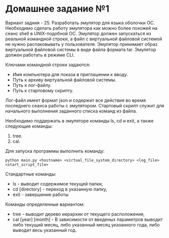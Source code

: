 # Домашнее задание №1
Вариант задния - 25.
Разработать эмулятор для языка оболочки ОС. Необходимо сделать работу
эмулятора как можно более похожей на сеанс shell в UNIX-подобной ОС.
Эмулятор должен запускаться из реальной командной строки, а файл с
виртуальной файловой системой не нужно распаковывать у пользователя.
Эмулятор принимает образ виртуальной файловой системы в виде файла формата
tar. Эмулятор должен работать в режиме CLI.


Ключами командной строки задаются:
*  Имя компьютера для показа в приглашении к вводу.
*  Путь к архиву виртуальной файловой системы.
*  Путь к лог-файлу.
*  Путь к стартовому скрипту.

Лог-файл имеет формат json и содержит все действия во время последнего
сеанса работы с эмулятором. Стартовый скрипт служит для начального выполнения заданного списка
команд из файла.


Необходимо поддержать в эмуляторе команды ls, cd и exit, а также
следующие команды:
1. tree.
2. cal.

Для запуска программы выполнить команду:
```
python main.py <hostname> <virtual_file_system_directory> <log_file> <start_script_file>
```
Стандартные команды:
* ls - выводит содержимое текущей папки,
* cd [directory] - переход в указанную папку,
* exit - завершение работы

Команды определенные вариантом:

* tree - выводит дерево иерархии от текущего расположения,
* cal [year] [month] - В зависимости от введеных параметров выводит либо текущий месяц, либо указанный месяц указанного года, либо выводит весь указанный год.

  

